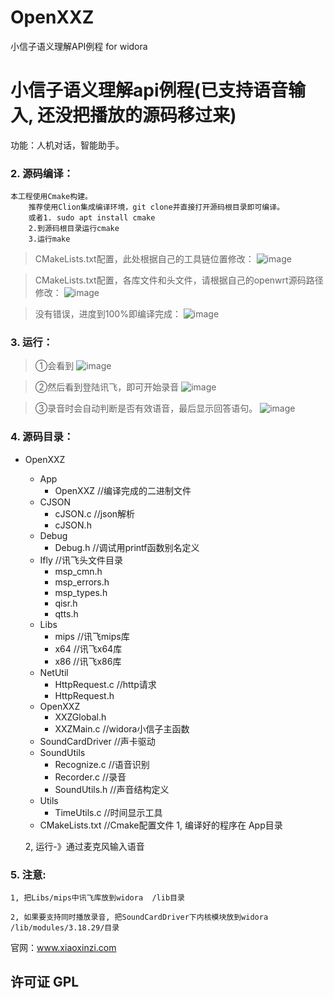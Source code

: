 # OpenXXZ
小信子语义理解API例程 for widora
# 小信子语义理解api例程(已支持语音输入, 还没把播放的源码移过来)

功能：人机对话，智能助手。
### 2. 源码编译：
  
  ```
  本工程使用Cmake构建。
      推荐使用Clion集成编译环境，git clone并直接打开源码根目录即可编译。
      或者1. sudo apt install cmake
      2.到源码根目录运行cmake
      3.运行make
  ```
  > CMakeLists.txt配置，此处根据自己的工具链位置修改：
  ![image](https://github.com/yfkkkk/OpenXXZ/raw/master/snapshot/工具链.png)
  
  > CMakeLists.txt配置，各库文件和头文件，请根据自己的openwrt源码路径修改：
  ![image](https://github.com/yfkkkk/OpenXXZ/raw/master/snapshot/路径.png)
  
  > 没有错误，进度到100%即编译完成：
  ![image](https://github.com/yfkkkk/OpenXXZ/raw/master/snapshot/build.png)
  
### 3. 运行：
  
  > ①会看到
  ![image](https://github.com/yfkkkk/OpenXXZ/raw/master/snapshot/等待.png)
  
  > ②然后看到登陆讯飞，即可开始录音
  ![image](https://github.com/yfkkkk/OpenXXZ/raw/master/snapshot/登录讯飞.png)
  
  > ③录音时会自动判断是否有效语音，最后显示回答语句。
  ![image](https://github.com/yfkkkk/OpenXXZ/raw/master/snapshot/回复.png)
  
### 4. 源码目录：
  - OpenXXZ
      - App
          - OpenXXZ //编译完成的二进制文件
      - CJSON
          - cJSON.c //json解析
          - cJSON.h
      - Debug
          - Debug.h //调试用printf函数别名定义
      - Ifly //讯飞头文件目录
          - msp_cmn.h
          - msp_errors.h
          - msp_types.h
          - qisr.h
          - qtts.h
      - Libs
          - mips //讯飞mips库
          - x64 //讯飞x64库
          - x86 //讯飞x86库
      - NetUtil
          - HttpRequest.c //http请求
          - HttpRequest.h
      - OpenXXZ
          - XXZGlobal.h
          - XXZMain.c //widora小信子主函数
      - SoundCardDriver //声卡驱动
      - SoundUtils
          - Recognize.c //语音识别
          - Recorder.c //录音
          - SoundUtils.h //声音结构定义
      - Utils
          - TimeUtils.c //时间显示工具
      - CMakeLists.txt //Cmake配置文件
    1, 编译好的程序在 App目录
    
    2, 运行-》通过麦克风输入语音
  
### 5. 注意: 

    1, 把Libs/mips中讯飞库放到widora  /lib目录
    
    2, 如果要支持同时播放录音, 把SoundCardDriver下内核模块放到widora   /lib/modules/3.18.29/目录
  
  官网：www.xiaoxinzi.com

## 许可证 GPL
